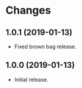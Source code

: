 # Changes

1.0.1 (2019-01-13)
------------------

- Fixed brown bag release.


1.0.0 (2019-01-13)
------------------

- Initial release.
